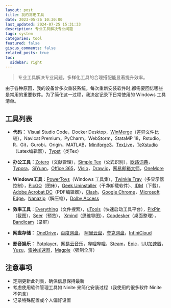 ```yaml
---
layout: post
title: 我的常用工具
date: 2023-05-26 10:30:00
last_updated: 2024-07-25 15:31:33
description: 专业工具解决专业问题
tags: system
categories: tool
featured: false
giscus_comments: false
related_posts: true
toc:
  sidebar: right
---
```


> 专业工具解决专业问题，多样化工具的合理搭配能显著提升效率。

由于各种原因，我的设备曾多次重装系统。每次重新安装软件时,都需要回忆哪些是常用的重要软件。为了简化这一过程，我决定记录下日常使用的 Windows 工具清单。

## 工具列表

- **代码：** Visual Studio Code，Docker Desktop，[WinMerge](https://github.com/WinMerge/winmerge/releases)（差异文件比较），Navicat Premium，PyCharm，WebStorm，StataMP 18，Rstudio，R，Git，Gurobi，Origin，MATLAB，[Miniforge3](https://github.com/conda-forge/miniforge)，[TexLive](https://mirrors.tuna.tsinghua.edu.cn/#)，[TeXstudio](https://mirrors.tuna.tsinghua.edu.cn/#)（Latex编辑器），[Typst](https://github.com/typst/typst)（类Tex）

- **办公工具：**[Zotero](https://www.zotero.org/)（文献管理），[Simple Tex](https://simpletex.cn/)（公式识别），[欧路词典](https://dict.eudic.net/)， [Typora](https://typoraio.cn/)，[SiYuan](https://b3log.org/siyuan/download.html)，[Office 365](https://www.office.com/)，[Visio](https://www.microsoft.com/zh-cn/microsoft-365/visio/flowchart-software?msockid=2ac09e93141c66d8007b8af415ee6705)，[Draw.io](https://www.drawio.com/)，[网易邮箱大师](https://dashi.163.com/index.html)，[OneMore](https://github.com/stevencohn/OneMore)
- **Windows工具**：[PowerToys](https://docs.microsoft.com/en-us/windows/powertoys/install)（Windows 工具集），[Twinkle Tray](https://twinkletray.com/)（多显示器控制），[PicGO](https://picgo.github.io/PicGo-Doc/zh/)（图床），[Geek Uninstaller](https://geekuninstaller.com/)（干净卸载软件）、[IDM](https://www.internetdownloadmanager.com/)（下载），[Adobe Acrobat DC](https://blog.csdn.net/Lorrey_/article/details/131449697)（PDF编辑器），[Clash](https://github.com/clashdownload/Clash)，[Google Chrome](https://www.google.com/intl/zh-CN/chrome/)，[Microsoft Edge](https://www.microsoft.com/zh-cn/edge/download)，[Nanazip](https://github.com/M2Team/NanaZip)（解压缩），[Dolby Access](https://apps.microsoft.com/detail/9n0866fs04w8?hl=zh-cn&gl=CN)
- **效率工具**：[Everything](https://www.voidtools.com/zh-cn/downloads/)（文件搜索），[uTools](https://u.tools)（快速启动工具平台），[PixPin](https://pixpinapp.com/)（截图），[Seer](http://1218.io/)（预览）， [Xmind](https://xmind.cn/)（思维导图），[Coodesker](https://www.coodesker.com/)（桌面整理），[Bandicam](https://www.bandicam.com/downloads/)（录屏）
- **网盘存储：** [OneDrive](https://www.microsoft.com/en-sg/microsoft-365/onedrive/online-cloud-storage)，[百度网盘](https://pan.baidu.com/)， [阿里云盘](https://www.aliyundrive.com/download)，[夸克网盘](https://pan.quark.cn/)，[InfiniCloud](https://infini-cloud.net/en/index.html)
- **影音娱乐：** [Potplayer](https://potplayer.daum.net/)、[网易云音乐](https://music.163.com/)，[哔哩哔哩](https://www.bilibili.com/)，[Steam](https://store.steampowered.com/)，[Epic](https://www.epicgames.com/site/zh-CN/home)，[UU加速器](https://uu.163.com/)，[Yuzu](https://yuzu-mirror.github.io/)，[雷神加速器](https://www.leigod.com/)，[Magpie](https://github.com/Blinue/Magpie)（强制全屏）

## 注意事项

- 定期更新此列表，确保信息保持最新
- 考虑使用软件管理工具如 Ninite 来简化安装过程（我使用的很多软件 Ninite 不包含）
- 记录特殊配置或个人偏好设置
